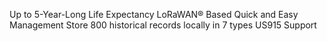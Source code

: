 Up to 5-Year-Long Life Expectancy
LoRaWAN® Based
Quick and Easy Management
Store 800 historical records locally in 7 types
US915 Support
